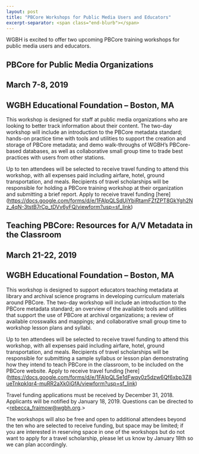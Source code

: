 ```yaml
---
layout: post
title: "PBCore Workshops for Public Media Users and Educators"
excerpt-separator: <span class="end-blurb"></span>
---
```


WGBH is excited to offer two upcoming PBCore training workshops for public media users and educators. 
<span class="end-blurb"></span>

## PBCore for Public Media Organizations
## March 7-8, 2019
## WGBH Educational Foundation – Boston, MA

This workshop is designed for staff at public media organizations who are looking to better track information about their content. The two-day workshop will include an introduction to the PBCore metadata standard; hands-on practice time with tools and utilities to support the creation and storage of PBCore metadata; and demo walk-throughs of WGBH’s PBCore-based databases, as well as collaborative small group time to trade best practices with users from other stations. 
 
Up to ten attendees will be selected to receive travel funding to attend this workshop, with all expenses paid including airfare, hotel, ground transportation, and meals. Recipients of travel scholarships will be responsible for holding a PBCore training workshop at their organization and submitting a brief report. Apply to receive travel funding [here] (https://docs.google.com/forms/d/e/1FAIpQLSdUjYbiRtamFZfZPT8GkYgh2Nz_4qN-3tstB7rCp_tDVv6yFQ/viewform?usp=sf_link)

## Teaching PBCore: Resources for A/V Metadata in the Classroom
## March 21-22, 2019
## WGBH Educational Foundation – Boston, MA
 
This workshop is designed to support educators teaching metadata at library and archival science programs in developing curriculum materials around PBCore. The two-day workshop will include an introduction to the PBCore metadata standard; an overview of the available tools and utilities that support the use of PBCore at archival organizations; a review of available crosswalks and mappings; and collaborative small group time to workshop lesson plans and syllabi. 
 
Up to ten attendees will be selected to receive travel funding to attend this workshop, with all expenses paid including airfare, hotel, ground transportation, and meals. Recipients of travel scholarships will be responsible for submitting a sample syllabus or lesson plan demonstrating how they intend to teach PBCore in the classroom, to be included on the PBCore website. Apply to receive travel funding [here] (https://docs.google.com/forms/d/e/1FAIpQLSe1dFwqy0z5dzw6Qf6xbp3Z8ueTnkpkIqr4-muRR2aXk0iGfA/viewform?usp=sf_link)
 
Travel funding applications must be received by December 31, 2018. Applicants will be notified by January 18, 2019. Questions can be directed to <rebecca_fraimow@wgbh.org.>
 
The workshops will also be free and open to additional attendees beyond the ten who are selected to receive funding, but space may be limited; if you are interested in reserving space in one of the workshops but do not want to apply for a travel scholarship, please let us know by January 18th so we can plan accordingly. 
